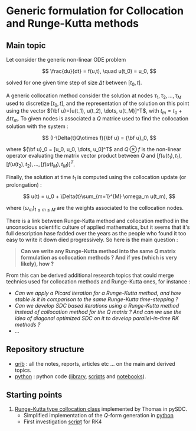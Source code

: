 # Generic formulation for Collocation and Runge-Kutta methods

## Main topic

Let consider the generic non-linear ODE problem

$$
\frac{du}{dt} = f(u,t), \quad u(t_0) = u_0,
$$

solved for one given time step of size $\Delta{t}$
between $[t_0, t]$.

A generic collocation method consider the solution at nodes
$\tau_1, \tau_2, \dots, \tau_M$ used to discretize $[t_0, t]$,
and the representation of the solution on this point using the vector
${\bf u}=[u(t_1), u(t_2), \dots, u(t_M)]^T$,
with $t_m = t_0 + \Delta{t}\tau_m$.
To given nodes is associated a $Q$ matrice used to find the collocation
solution with the system :

$$
(I-\Delta{t}Q\otimes f){\bf u} = {\bf u}_0,
$$

where ${\bf u}_0 = [u_0, u_0, \dots, u_0]^T$ and
$Q\otimes f$ is the non-linear operator evaluating the matrix vector product between $Q$ and
$[f(u(t_1), t_1), [f(u(t_2), t_2),\dots,[f(u(t_M), t_M)]^T$.

Finally, the solution at time $t_1$ is computed using the collocation update (or prolongation) :

$$
u(t) = u_0 + \Delta{t}\sum_{m=1}^{M} \omega_m u(t_m),
$$

where $(\omega_m)_{1\leq m \leq M}$ are the weights associated to the collocation nodes.

There is a link between Runge-Kutta method and collocation method in the unconscious scientific culture of applied mathematics, but it seems that it's full description hase fadded over the years as the people who found it too easy to write it down died progressively. So here is the main question :

> **Can we write any Runge-Kutta method into the same $Q$ matrix formulation as collocation methods ? And if yes (which is very likely), how ?**

From this can be derived additional research topics that could merge technics used for collocation methods and Runge-Kutta ones, for instance :

- _Can we apply a Picard iteration for a Runge-Kutta method, and how stable is it in comparison to the same Runge-Kutta time-stepping ?_
- _Can we develop SDC based iterations using a Runge-Kutta method instead of collocation method for the Q matrix ? And can we use the idea of diagonal optimized SDC on it to develop parallel-in-time RK methods ?_
- _..._

## Repository structure

- [grib](./grib/README.md) : all the notes, reports, articles etc ... on the main and derived topics.
- [python](./python) : python code ([library](./python/collgen/README.md), [scripts](./python/scripts/README.md) and [notebooks](./python/notebook/README.md)).

## Starting points

1. [Runge-Kutta type collocation class](https://github.com/Parallel-in-Time/pySDC/blob/master/pySDC/implementations/sweeper_classes/Runge_Kutta.py) implemented by Thomas in pySDC.
   - Simplified implementation of the $Q$-form generation in [python](./python/collgen/thomas.py)
   - First investigation [script](./python/scripts/01_RK4.py) for RK4
